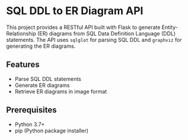 # SQL DDL to ER Diagram API

This project provides a RESTful API built with Flask to generate Entity-Relationship (ER) diagrams from SQL Data Definition Language (DDL) statements. The API uses `sqlglot` for parsing SQL DDL and `graphviz` for generating the ER diagrams.

## Features

- Parse SQL DDL statements
- Generate ER diagrams
- Retrieve ER diagrams in image format

## Prerequisites

- Python 3.7+
- pip (Python package installer)

